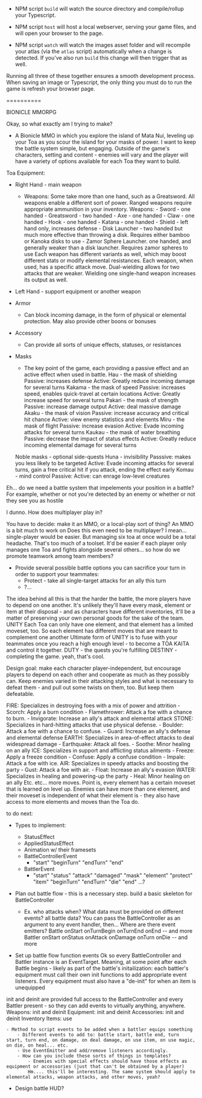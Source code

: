 
- NPM script `build` will watch the source directory and compile/rollup your Typescript.

- NPM script `host` will host a local webserver, serving your game files, and will open your browser to the page.

- NPM script `watch` will watch the images asset folder and will recompile your atlas (via the `atlas` script) automatically when a change is detected. If you've also run `build` this change will then trigger that as well.

Running all three of these together ensures a smooth development process. When saving an image or Typescript, the only thing you must do to run the game is refresh your browser page.

==========

BIONICLE MMORPG

Okay, so what exactly am I trying to make?
- A Bionicle MMO in which you explore the island of Mata Nui, leveling up your Toa as you scour the island for your masks of power.
 I want to keep the battle system simple, but engaging. Outside of the game's characters, setting and content - enemies will vary and the player will have a variety of options available for each Toa they want to build.

Toa Equipment:
- Right Hand - main weapon
    - Weapons: Some take more than one hand, such as a Greatsword. All weapons enable a different sort of power. Ranged weapons require appropriate ammunition in your inventory.
        Weapons:
            - Sword - one handed
            - Greatsword - two handed
            - Axe - one handed
            - Claw - one handed
            - Hook - one handed
            - Katana - one handed
            - Shield - left hand only, increases defense
            - Disk Launcher - two handed but much more effective than throwing a disk. Requires either bamboo or Kanoka disks to use
            - Zamor Sphere Launcher. one handed, and generally weaker than a disk launcher. Requires zamor spheres to use
                Each weapon has different variants as well, which may boost different stats or modify elemental resistances.
                Each weapon, when used, has a specific attack move. Dual-wielding allows for two attacks that are weaker. Wielding one single-hand weapon increases its output as well.
- Left Hand - support equipment or another weapon
- Armor
    - Can block incoming damage, in the form of physical or elemental protection. May also provide other boons or bonuses
- Accessory
    - Can provide all sorts of unique effects, statuses, or resistances
- Masks
    - The key point of the game, each providing a passive effect and an active effect when used in battle.
    Hau - the mask of shielding
        Passive: increases defense
        Active: Greatly reduce incoming damage for several turns
    Kakama - the mask of speed
        Passive: increases speed, enables quick-travel at certain locations
        Active: Greatly increase speed for several turns
    Pakari - the mask of strength
        Passive: increase damage output
        Active: deal massive damage
    Akaku - the mask of vision
        Passive: increase accuracy and critical hit chance
        Active: view enemy statistics and elements
    Miru - the mask of flight
        Passive: increase evasion
        Active: Evade incoming attacks for several turns
    Kaukau - the mask of water breathing
        Passive: decrease the impact of status effects
        Active: Greatly reduce incoming elemental damage for several turns

    Noble masks - optional side-quests
    Huna - invisibility
        Passsive: makes you less likely to be targeted
        Active: Evade incoming attacks for several turns, gain a free critical hit if you attack, ending the effect early
    Komau - mind control
        Passive: 
        Active: can enrage low-level creatures

Eh... do we need a battle system that impelements your position in a battle? For example, whether or not you're detected by an enemy or whether or not they see you as hostile

I dunno. How does multiplayer play in?

You have to decide: make it an MMO, or a local-play sort of thing? An MMO is a bit much to work on
Does this even need to be multiplayer? I mean... single-player would be easier. But managing six toa at once would be a total headache. That's too much of a toolset. It'd be easier if each player only manages one Toa and fights alongside several others... so how do we promote teamwork among team members?
- Provide several possible battle options you can sacrifice your turn in order to support your teammates:
    - Protect - take all single-target attacks for an ally this turn
    - ?...

The idea behind all this is that the harder the battle, the more players have to depend on one another. It's unlikely they'll have every mask, element or item at their disposal - and as characters have different inventories, it'll be a matter of preserving your own personal goods for the sake of the team. UNITY
Each Toa can only have one element, and that element has a limited moveset, too. So each element has different moves that are meant to complement one another
Ultimate form of UNITY is to fuse with your teammates once you reach a high enough level - to become a TOA KAITA and control it together.
DUTY - the quests you're fulfilling
DESTINY - completing the game. yeah, that's cool.

Design goal: make each character player-independent, but encourage players to depend on each other and cooperate as much as they possibly can.
Keep enemies varied in their attacking styles and what is necessary to defeat them - and pull out some twists on them, too. But keep them defeatable.

FIRE: Specializes in destroying foes with a mix of power and attrition
    - Scorch: Apply a burn condition
    - Flamethrower: Attack a foe with a chance to burn.
    - Invigorate: Increase an ally's attack and elemental attack
STONE: Specializes in hard-hitting attacks that use physical defense.
    - Boulder: Attack a foe with a chance to confuse.
    - Guard: Increase an ally's defense and elemental defense
EARTH: Specializes in area-of-effect attacks to deal widespread damage
    - Earthquake: Attack all foes.
    - Soothe: Minor healing on an ally
ICE: Specializes in support and afflicting status ailments
    - Freeze: Apply a freeze condition
    - Confuse: Apply a confuse condition
    - Impale: Attack a foe with ice.
AIR: Specializes in speedy attacks and boosting the party
    - Gust: Attack a foe with air.
    - Float: Increase an ally's evasion
WATER: Specializes in healing and powering-up the party
    - Heal: Minor healing on an ally
Etc. etc... more moves. 
Point is, every element has a certain moveset that is learned on level up.
Enemies can have more than one element, and their moveset is independent of what their element is - they also have access to more elements and moves than the Toa do.

to do next:
- Types to implement:
    - StatusEffect
    - AppliedStatusEffect
    - Animation w/ their framesets
    - BattleControllerEvent
        - "start" "beginTurn" "endTurn" "end"
    - BattlerEvent
        - "start" "status" "attack" "damaged" "mask" "element" "protect" "item" "beginTurn" "endTurn" "die" "end" ...?

- Plan out battle flow - this is a necessary step. build a basic skeleton for BattleController
    - Ex. who attacks when?
    What data must be provided on different events? all battle data? You can pass the BattleController as an argument to any event handler, then...
    Where are there event emitters?
    Battle
        onStart
        onTurnBegin
        onTurnEnd
        onEnd
        -- and more
    Battler
        onStart
        onStatus
        onAttack
        onDamage
        onTurn
        onDie
        -- and more
- Set up battle flow function events
    Ok so every BattleController and Battler instance is an EventTarget. Meaning, at some point after each Battle begins - likely as part of the battle's initailization: each battler's equipment must call their own init functions to add appropriate event listeners. Every equipment must also have a "de-init" for when an item is unequipped

init and deinit are provided full access to the BattleController and every Battler present - so they can add events to virtually anything, anywhere.
Weapons: init and deinit
Equipment: init and deinit
Accessories: init and deinit
Inventory Items: use

    - Method to script events to be added when a battler equips something
        - Different events to add to: battle start, battle end, turn start, turn end, on damage, on deal damage, on use item, on use magic, on die, on heal... etc.
        - Use EventEmitter and add/remove listeners accordingly.
        - How can you include these sorts of things in templates?
            - Enemies with special effects should have those effects as equipment or accessories (just that can't be obtained by a player)
            Hm.... this'll be interesting. The same system should apply to elemental attacks, weapon attacks, and other moves, yeah?
- Design battle HUD?